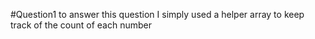 #Question1
to answer this question I simply used a helper array to keep track of the count of each number